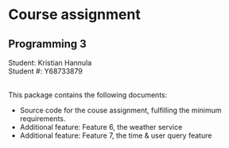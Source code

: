 <h1>Course assignment</h1>
<h2>Programming 3</h2>
<p>Student: Kristian Hannula
<br>Student #: Y68733879

<br />This package contains the following documents:

<ul>
<li>Source code for the couse assignment, fulfilling the minimum requirements.</li>
<li>Additional feature: Feature 6, the weather service</li>
<li>Additional feature: Feature 7, the time & user query feature</li>
</ul>